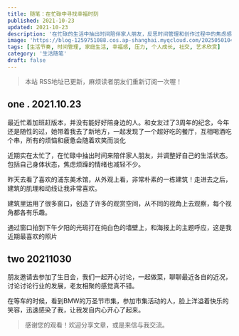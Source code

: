 ```yaml
---
title: 随笔：在忙碌中寻找幸福时刻
published: 2021-10-23
updated: 2021-10-23
description: '在忙碌的生活中抽出时间陪伴家人朋友，反思时间管理和创作过程中的焦虑感，并通过参观美术馆和参加朋友的生日会，找到了生活中的幸福感。'
image: 'https://blog-1259751088.cos.ap-shanghai.myqcloud.com/20250501042645752.png?imageSlim'
tags: [生活节奏, 时间管理, 家庭生活, 幸福感, 压力, 个人成长, 社交, 艺术欣赏]
category: '生活随笔'
draft: false
---
```


> 本站 RSS地址已更新，麻烦读者朋友们重新订阅一次喔！

## one . 2021.10.23

最近忙着加班赶版本，并没有能好好陪身边的人。和女友过了3周年的纪念，今年还是随性的过，她带着我去了新地方，一起发现了一个超好吃的餐厅，互相喝酒吃个串，所有的烦恼和疲惫会随着欢笑而淡化

<!-- ![pTBdej](https://blog-1259751088.cos.ap-shanghai.myqcloud.com/uPic/pTBdej.tif) -->

近期实在太忙了，在忙碌中抽出时间来陪伴家人朋友，并调整好自己的生活状态。包括自己身体状态，焦虑烦躁的情绪也减轻不少。

昨天去看了喜欢的浦东美术馆，从外观上看，非常朴素的一栋建筑！走进去之后，建筑的肌理和动线让我非常喜欢。

<!-- ![Z7X8tk](https://blog-1259751088.cos.ap-shanghai.myqcloud.com/uPic/Z7X8tk.tif) -->

建筑里运用了很多窗口，创造了许多的观赏空间，从不同的视角上去观察，每个视角都各有乐趣。

<!-- ![nLFsIv](https://blog-1259751088.cos.ap-shanghai.myqcloud.com/uPic/nLFsIv.tif) -->

通过窗口拍到下午夕阳的光斑打在纯白色的墙壁上，和海报上的主题呼应，这是我近期最喜欢的照片

<!-- ![FDeQzw](https://blog-1259751088.cos.ap-shanghai.myqcloud.com/uPic/FDeQzw.tif) -->

## two 20211030

朋友邀请去参加了生日会，我们一起开心讨论，一起做菜，聊聊最近各自的近况，讨论讨论行业的发展，老友相聚的感觉真不错。

<!-- ![lyS7U7](https://blog-1259751088.cos.ap-shanghai.myqcloud.com/uPic/lyS7U7.tif) -->

在等车的时候，看到BMW的万圣节市集，参加市集活动的人，脸上洋溢着快乐的笑容，迅速感染了我，让我发自内心开心了起来。

<!-- ![aYdwIr](https://blog-1259751088.cos.ap-shanghai.myqcloud.com/uPic/aYdwIr.tif) -->


> 感谢您的观看！欢迎分享文章，或是来信与我交流。